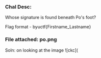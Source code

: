 ### Chal Desc: 
Whose signature is found beneath Po's foot?

Flag format - byuctf{Firstname_Lastname}

### File attached: po.png

Soln: on looking at the image
![ckc](
